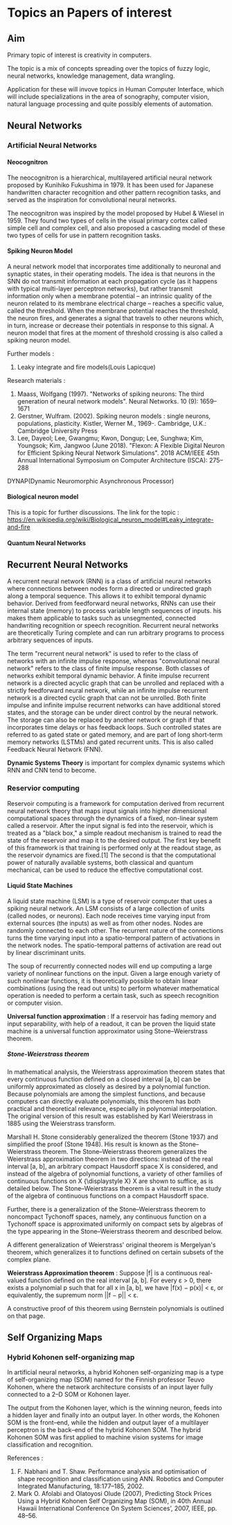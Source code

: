 # Topics an Papers of interest

## Aim

Primary topic of interest is creativity in computers.

The topic is a mix of concepts spreading over the topics of
fuzzy logic, neural networks, knowledge management, data wrangling.

Application for these will invove topics in Human Computer Interface,
which will include specializations in the area of sonography, computer vision,
natural language processing and quite possibly elements of automation.

## Neural Networks

### Artificial Neural Networks

#### Neocognitron

The neocognitron is a hierarchical, multilayered artificial neural network proposed by Kunihiko Fukushima in 1979.
It has been used for Japanese handwritten character recognition and other pattern recognition tasks, and served as the inspiration for convolutional neural networks.


The neocognitron was inspired by the model proposed by Hubel & Wiesel in 1959. They found two types of cells in the visual primary cortex called simple cell and complex cell, and also proposed a cascading model of these two types of cells for use in pattern recognition tasks.

#### Spiking Neuron Model

A neural network model that incorporates time additionally to neuronal and synaptic states, in their operating models.
The idea is that neurons in the SNN do not transmit information at each propagation cycle (as it happens with typical multi-layer perceptron networks), but rather transmit information only when a membrane potential – an intrinsic quality of the neuron related to its membrane electrical charge – reaches a specific value, called the threshold. When the membrane potential reaches the threshold, the neuron fires, and generates a signal that travels to other neurons which, in turn, increase or decrease their potentials in response to this signal. A neuron model that fires at the moment of threshold crossing is also called a spiking neuron model.

Further models : 
1. Leaky integrate and fire models(Louis Lapicque)

Research materials : 

1. Maass, Wolfgang (1997). "Networks of spiking neurons: The third generation of neural network models". Neural Networks. 10 (9): 1659–1671
2. Gerstner, Wulfram. (2002). Spiking neuron models : single neurons, populations, plasticity. Kistler, Werner M., 1969-. Cambridge, U.K.: Cambridge University Press
3. Lee, Dayeol; Lee, Gwangmu; Kwon, Dongup; Lee, Sunghwa; Kim, Youngsok; Kim, Jangwoo (June 2018). "Flexon: A Flexible Digital Neuron for Efficient Spiking Neural Network Simulations". 2018 ACM/IEEE 45th Annual International Symposium on Computer Architecture (ISCA): 275–288

DYNAP(Dynamic Neuromorphic Asynchronous Processor)


#### Biological neuron model 

This is a topic for further discussions. The link for the topic : https://en.wikipedia.org/wiki/Biological_neuron_model#Leaky_integrate-and-fire

#### Quantum Neural Networks

## Recurrent Neural Networks

A recurrent neural network (RNN) is a class of artificial neural networks where connections between nodes form a directed or undirected graph along a temporal sequence. This allows it to exhibit temporal dynamic behavior. Derived from feedforward neural networks, RNNs can use their internal state (memory) to process variable length sequences of inputs. his makes them applicable to tasks such as unsegmented, connected handwriting recognition or speech recognition. Recurrent neural networks are theoretically Turing complete and can run arbitrary programs to process arbitrary sequences of inputs.

The term "recurrent neural network" is used to refer to the class of networks with an infinite impulse response, whereas "convolutional neural network" refers to the class of finite impulse response. Both classes of networks exhibit temporal dynamic behavior. A finite impulse recurrent network is a directed acyclic graph that can be unrolled and replaced with a strictly feedforward neural network, while an infinite impulse recurrent network is a directed cyclic graph that can not be unrolled. Both finite impulse and infinite impulse recurrent networks can have additional stored states, and the storage can be under direct control by the neural network. The storage can also be replaced by another network or graph if that incorporates time delays or has feedback loops. Such controlled states are referred to as gated state or gated memory, and are part of long short-term memory networks (LSTMs) and gated recurrent units. This is also called Feedback Neural Network (FNN).

**Dynamic Systems Theory** is important for complex dynamic systems which RNN and CNN tend to become.

### Reservior computing

Reservoir computing is a framework for computation derived from recurrent neural network theory that maps input signals into higher dimensional computational spaces through the dynamics of a fixed, non-linear system called a reservoir. After the input signal is fed into the reservoir, which is treated as a "black box," a simple readout mechanism is trained to read the state of the reservoir and map it to the desired output. The first key benefit of this framework is that training is performed only at the readout stage, as the reservoir dynamics are fixed.[1] The second is that the computational power of naturally available systems, both classical and quantum mechanical, can be used to reduce the effective computational cost.

#### Liquid State Machines

A liquid state machine (LSM) is a type of reservoir computer that uses a spiking neural network. An LSM consists of a large collection of units (called nodes, or neurons). Each node receives time varying input from external sources (the inputs) as well as from other nodes. Nodes are randomly connected to each other. The recurrent nature of the connections turns the time varying input into a spatio-temporal pattern of activations in the network nodes. The spatio-temporal patterns of activation are read out by linear discriminant units.

The soup of recurrently connected nodes will end up computing a large variety of nonlinear functions on the input. Given a large enough variety of such nonlinear functions, it is theoretically possible to obtain linear combinations (using the read out units) to perform whatever mathematical operation is needed to perform a certain task, such as speech recognition or computer vision.

**Universal function approximation** : If a reservoir has fading memory and input separability, with help of a readout, it can be proven the liquid state machine is a universal function approximator using Stone–Weierstrass theorem.

##### Stone-Weierstrass theorem

In mathematical analysis, the Weierstrass approximation theorem states that every continuous function defined on a closed interval [a, b] can be uniformly approximated as closely as desired by a polynomial function. Because polynomials are among the simplest functions, and because computers can directly evaluate polynomials, this theorem has both practical and theoretical relevance, especially in polynomial interpolation. The original version of this result was established by Karl Weierstrass in 1885 using the Weierstrass transform.

Marshall H. Stone considerably generalized the theorem (Stone 1937) and simplified the proof (Stone 1948). His result is known as the Stone–Weierstrass theorem. The Stone–Weierstrass theorem generalizes the Weierstrass approximation theorem in two directions: instead of the real interval [a, b], an arbitrary compact Hausdorff space X is considered, and instead of the algebra of polynomial functions, a variety of other families of continuous functions on X {\displaystyle X} X are shown to suffice, as is detailed below. The Stone–Weierstrass theorem is a vital result in the study of the algebra of continuous functions on a compact Hausdorff space.

Further, there is a generalization of the Stone–Weierstrass theorem to noncompact Tychonoff spaces, namely, any continuous function on a Tychonoff space is approximated uniformly on compact sets by algebras of the type appearing in the Stone–Weierstrass theorem and described below.

A different generalization of Weierstrass' original theorem is Mergelyan's theorem, which generalizes it to functions defined on certain subsets of the complex plane. 

**Weierstrass Approximation theorem** :      Suppose |f| is a continuous real-valued function defined on the real interval [a, b]. For every ε > 0, there exists a polynomial p such that for all x in [a, b], we have |f(x) − p(x)| < ε, or equivalently, the supremum norm ||f − p|| < ε.

A constructive proof of this theorem using Bernstein polynomials is outlined on that page.



## Self Organizing Maps

### Hybrid Kohonen self-organizing map

In artificial neural networks, a hybrid Kohonen self-organizing map is a type of self-organizing map (SOM) named for the Finnish professor Teuvo Kohonen, where the network architecture consists of an input layer fully connected to a 2–D SOM or Kohonen layer. 

The output from the Kohonen layer, which is the winning neuron, feeds into a hidden layer and finally into an output layer. In other words, the Kohonen SOM is the front–end, while the hidden and output layer of a multilayer perceptron is the back–end of the hybrid Kohonen SOM. The hybrid Kohonen SOM was first applied to machine vision systems for image classification and recognition.

References : 

1. F. Nabhani and T. Shaw. Performance analysis and optimisation of shape recognition and classification using ANN. Robotics and Computer Integrated Manufacturing, 18:177–185, 2002.
2. Mark O. Afolabi and Olatoyosi Olude (2007), Predicting Stock Prices Using a Hybrid Kohonen Self Organizing Map (SOM), in 40th Annual Hawaii International Conference On System Sciences’, 2007, IEEE, pp. 48–56.


